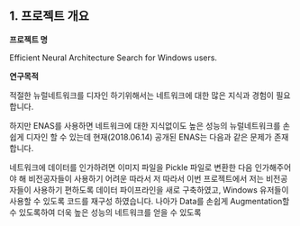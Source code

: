 ## 1. 프로젝트 개요

**프로젝트 명**

Efficient Neural Architecture Search for Windows users.

**연구목적**

적절한 뉴럴네트워크를 디자인 하기위해서는 네트워크에 대한 많은 지식과 경험이 필요합니다.

하지만 ENAS를 사용하면 네트워크에 대한 지식없이도 높은 성능의 뉴럴네트워크를 손 쉽게 디자인 할 수 있는데 현재(2018.06.14) 공개된 ENAS는 다음과 같은 문제가 존재합니다.

네트워크에 데이터를 인가하려면 이미지 파일을 Pickle 파일로 변환한 다음 인가해주어야 해 비전공자들이 사용하기 어려운 따라서 저 
따라서 이번 프로젝트에서 저는 비전공자들이 사용하기 편하도록 데이터 파이프라인을 새로 구축하였고, Windows 유저들이 사용할 수 있도록 코드를 재구성 하였습니다. 나아가 Data를 손쉽게 Augmentation할 수 있도록하여 더욱 높은 성능의 네트워크를 얻을 수 있도록  
